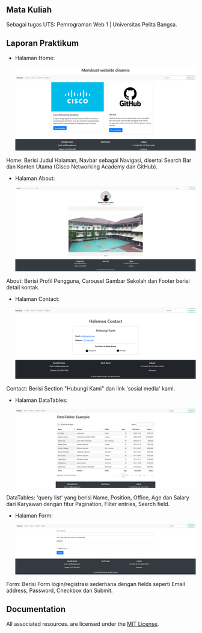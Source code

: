## Mata Kuliah

Sebagai tugas UTS: Pemrograman Web 1 | Universitas Pelita Bangsa.

## Laporan Praktikum

- Halaman Home:

  <p align="left">
    <img src="/ss/home.png" width="500">
  </p>

Home: Berisi Judul Halaman, Navbar sebagai Navigasi, disertai Search Bar dan Konten Utama (Cisco Networking Academy dan GitHub).

- Halaman About:

  <p align="left">
    <img src="/ss/about.png" width="500">
  </p>

About: Berisi Profil Pengguna, Carousel Gambar Sekolah dan Footer berisi detail kontak.

- Halaman Contact:

  <p align="left">
    <img src="/ss/contact.png" width="500">
  </p>

Contact: Berisi Section "Hubungi Kami" dan link 'sosial media' kami.

- Halaman DataTables:

  <p align="left">
    <img src="/ss/datatables.png" width="500">
  </p>

DataTables: 'query list' yang berisi Name, Position, Office, Age dan Salary dari Karyawan dengan fitur Pagination, Filter entries, Search field.

- Halaman Form:

  <p align="left">
    <img src="/ss/form.png" width="500">
  </p>

Form: Berisi Form login/registrasi sederhana dengan fields seperti Email address, Password, Checkbox dan Submit.

## Documentation

All associated resources. are licensed under the [MIT License](https://mit-license.org/).
